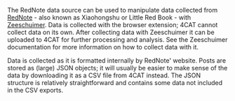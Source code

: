 The RedNote data source can be used to manipulate data collected from [RedNote](https://www.xiaohongshu.com/) - also 
known as Xiaohongshu or Little Red Book - with  [Zeeschuimer](https://github.com/digitalmethodsinitiative/zeeschuimer). Data is collected with the browser extension; 4CAT 
cannot collect data on its own. After collecting data with Zeeschuimer it can be uploaded to 4CAT for further processing 
and analysis. See the Zeeschuimer documentation for more information on how to collect data with it.

Data is collected as it is formatted internally by RedNote' website. Posts are stored as (large) JSON objects; it 
will usually be easier to make sense of the data by downloading it as a CSV file from 4CAT instead. The JSON structure
is relatively straightforward and contains some data not included in the CSV exports.